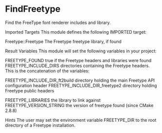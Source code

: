   

# FindFreetype  
Find the FreeType font renderer includes and library.  


Imported Targets
This module defines the following IMPORTED target:

Freetype::Freetype
The Freetype freetype library, if found

  


Result Variables
This module will set the following variables in your project:

FREETYPE_FOUND
true if the Freetype headers and libraries were found
FREETYPE_INCLUDE_DIRS
directories containing the Freetype headers. This is the
concatenation of the variables:

FREETYPE_INCLUDE_DIR_ft2build
directory holding the main Freetype API configuration header
FREETYPE_INCLUDE_DIR_freetype2
directory holding Freetype public headers


FREETYPE_LIBRARIES
the library to link against
FREETYPE_VERSION_STRING
the version of freetype found (since CMake 2.8.8)

  


Hints
The user may set the environment variable FREETYPE_DIR to the root
directory of a Freetype installation.
  

